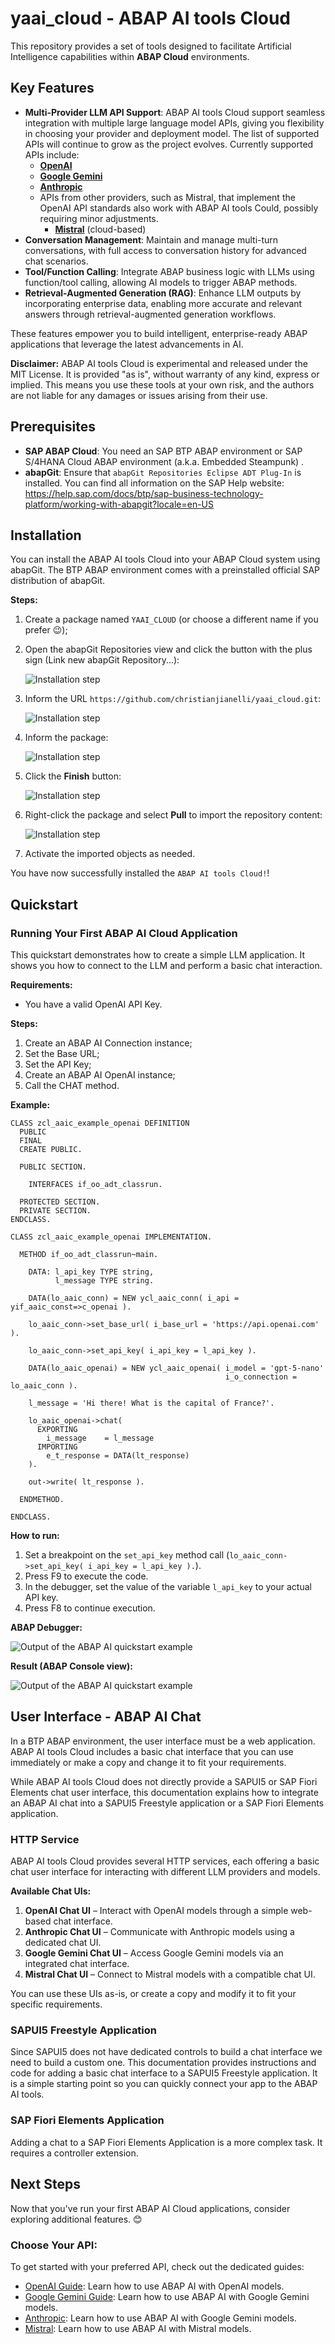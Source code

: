# yaai_cloud - ABAP AI tools Cloud
This repository provides a set of tools designed to facilitate Artificial Intelligence capabilities within **ABAP Cloud** environments.

## Key Features
- **Multi-Provider LLM API Support**: ABAP AI tools Cloud support seamless integration with multiple large language model APIs, giving you flexibility in choosing your provider and deployment model. The list of supported APIs will continue to grow as the project evolves. Currently supported APIs include:
  - **[OpenAI](docs/openai/README.md)**
  - **[Google Gemini](docs/google/README.md)**
  - **[Anthropic](docs/anthropic/README.md)** 
  - APIs from other providers, such as Mistral, that implement the OpenAI API standards also work with ABAP AI tools Could, possibly requiring minor adjustments.
    - **[Mistral](docs/openai_compatible/mistral.md)** (cloud-based)
- **Conversation Management**: Maintain and manage multi-turn conversations, with full access to conversation history for advanced chat scenarios.
- **Tool/Function Calling**: Integrate ABAP business logic with LLMs using function/tool calling, allowing AI models to trigger ABAP methods.
- **Retrieval-Augmented Generation (RAG)**: Enhance LLM outputs by incorporating enterprise data, enabling more accurate and relevant answers through retrieval-augmented generation workflows.

These features empower you to build intelligent, enterprise-ready ABAP applications that leverage the latest advancements in AI.

  **Disclaimer:** ABAP AI tools Cloud is experimental and released under the MIT License. It is provided "as is", without warranty of any kind, express or implied. This means you use these tools at your own risk, and the authors are not liable for any damages or issues arising from their use.

## Prerequisites
 - **SAP ABAP Cloud**: You need an SAP BTP ABAP environment or SAP S/4HANA Cloud ABAP environment (a.k.a. Embedded Steampunk) .
 - **abapGit**: Ensure that `abapGit Repositories Eclipse ADT Plug-In` is installed. You can find all information on the SAP Help website: https://help.sap.com/docs/btp/sap-business-technology-platform/working-with-abapgit?locale=en-US

## Installation
You can install the ABAP AI tools Cloud into your ABAP Cloud system using abapGit. The BTP ABAP environment comes with a preinstalled official SAP distribution of abapGit.

**Steps:**
1. Create a package named `YAAI_CLOUD` (or choose a different name if you prefer 😉);
2. Open the abapGit Repositories view and click the button with the plus sign (Link new abapGit Repository...):

   ![Installation step](docs/images/install1.png)

4. Inform the URL `https://github.com/christianjianelli/yaai_cloud.git`:

   ![Installation step](docs/images/install2.png)

5. Inform the package:

   ![Installation step](docs/images/install3.png)

6. Click the **Finish** button:

   ![Installation step](docs/images/install4.png)

6. Right-click the package and select **Pull** to import the repository content:

   ![Installation step](docs/images/install5.png)

7. Activate the imported objects as needed.

You have now successfully installed the `ABAP AI tools Cloud!`!

## Quickstart

### Running Your First ABAP AI Cloud Application

This quickstart demonstrates how to create a simple LLM application. It shows you how to connect to the LLM and perform a basic chat interaction.

**Requirements:** 
*   You have a valid OpenAI API Key.

**Steps:**
1.  Create an ABAP AI Connection instance;
2.  Set the Base URL;
3.  Set the API Key;
4.  Create an ABAP AI OpenAI instance;
5.  Call the CHAT method.

**Example:**
```abap
CLASS zcl_aaic_example_openai DEFINITION
  PUBLIC
  FINAL
  CREATE PUBLIC.

  PUBLIC SECTION.

    INTERFACES if_oo_adt_classrun.

  PROTECTED SECTION.
  PRIVATE SECTION.
ENDCLASS.

CLASS zcl_aaic_example_openai IMPLEMENTATION.

  METHOD if_oo_adt_classrun~main.

    DATA: l_api_key TYPE string,
          l_message TYPE string.

    DATA(lo_aaic_conn) = NEW ycl_aaic_conn( i_api = yif_aaic_const=>c_openai ).

    lo_aaic_conn->set_base_url( i_base_url = 'https://api.openai.com' ).
    
    lo_aaic_conn->set_api_key( i_api_key = l_api_key ).

    DATA(lo_aaic_openai) = NEW ycl_aaic_openai( i_model = 'gpt-5-nano'
                                                i_o_connection = lo_aaic_conn ).

    l_message = 'Hi there! What is the capital of France?'.

    lo_aaic_openai->chat(
      EXPORTING
        i_message    = l_message
      IMPORTING
        e_t_response = DATA(lt_response)
    ).

    out->write( lt_response ).

  ENDMETHOD.

ENDCLASS.
``` 

**How to run:**
1. Set a breakpoint on the `set_api_key` method call (`lo_aaic_conn->set_api_key( i_api_key = l_api_key ).`).
2. Press F9 to execute the code.
3. In the debugger, set the value of the variable `l_api_key` to your actual API key.
4. Press F8 to continue execution.

**ABAP Debugger:**

![Output of the ABAP AI quickstart example](docs/images/quickstart1.png)

**Result (ABAP Console view):**

![Output of the ABAP AI quickstart example](docs/images/quickstart2.png)


## User Interface - ABAP AI Chat
In a BTP ABAP environment, the user interface must be a web application. ABAP AI tools Cloud includes a basic chat interface that you can use immediately or make a copy and change it to fit your requirements.

While ABAP AI tools Cloud does not directly provide a SAPUI5 or SAP Fiori Elements chat user interface, this documentation explains how to integrate an ABAP AI chat into a SAPUI5 Freestyle application or a SAP Fiori Elements application.

### HTTP Service
ABAP AI tools Cloud provides several HTTP services, each offering a basic chat user interface for interacting with different LLM providers and models.

**Available Chat UIs:**
1. **OpenAI Chat UI** – Interact with OpenAI models through a simple web-based chat interface.
2. **Anthropic Chat UI** – Communicate with Anthropic models using a dedicated chat UI.
3. **Google Gemini Chat UI** – Access Google Gemini models via an integrated chat interface.
4. **Mistral Chat UI** – Connect to Mistral models with a compatible chat UI.

You can use these UIs as-is, or create a copy and modify it to fit your specific requirements.

### SAPUI5 Freestyle Application
Since SAPUI5 does not have dedicated controls to build a chat interface we need to build a custom one. This documentation provides instructions and code for adding a basic chat interface to a SAPUI5 Freestyle application. It is a simple starting point so you can quickly connect your app to the ABAP AI tools.   

### SAP Fiori Elements Application
Adding a chat to a SAP Fiori Elements Application is a more complex task. It requires a controller extension. 


## Next Steps

  Now that you've run your first ABAP AI Cloud applications, consider exploring additional features. 😊

  ### Choose Your API:

  To get started with your preferred API, check out the dedicated guides:

  - [OpenAI Guide](docs/openai/README.md): Learn how to use ABAP AI with OpenAI models.
  - [Google Gemini Guide](docs/google/README.md): Learn how to use ABAP AI with Google Gemini models.
  - [Anthropic](docs/anthropic/README.md): Learn how to use ABAP AI with Google Gemini models.
  - [Mistral](docs/openai_compatible/mistral.md): Learn how to use ABAP AI with Mistral models.